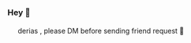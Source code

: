 ### Hey 👋
<img src="https://i.imgur.com/Vl6IkLX.png" width="17" height="17">  derias , please DM before sending friend request 🙏

<!--
**Derias20/Derias20** is a ✨ _special_ ✨ repository because its `README.md` (this file) appears on your GitHub profile.

Here are some ideas to get you started:

- 🔭 I’m currently working on ...
- 🌱 I’m currently learning ...
- 👯 I’m looking to collaborate on ...
- 🤔 I’m looking for help with ...
- 💬 Ask me about ...
- 📫 How to reach me: ...
- 😄 Pronouns: ...
- ⚡ Fun fact: ...
-->

